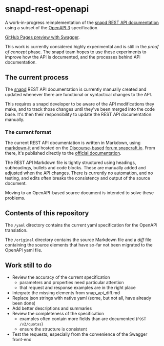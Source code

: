 <!--
    # SPDX-FileCopyrightText: 2025 Canonical Ltd
    # SPDX-License-Identifier: GPL-3.0-only
-->

# snapd-rest-openapi

A work-in-progress reimplementation of the [snapd REST API documentation](https://snapcraft.io/docs/snapd-api) using a subset of the [OpenAPI 3](https://swagger.io/specification/) specification.

[GitHub Pages preview with Swagger](https://degville.github.io/snapd-rest-openapi/).

This work is currently considered highly experimental and is still in the _proof of concept_ phase. The snapd team hopes to use these experiments to improve how the API is documented, and the processes behind API documentation. 

## The current process

The [snapd](https://github.com/canonical/snapd/) REST API documentation is currently manually created and updated whenever there are functional or syntactical changes to the API.

This requires a snapd developer to be aware of the API modifications they make, and to track those changes until they've been merged into the code base. It's then their responsibility to update the REST API documentation manually.

### The current format

The current REST API documentation is written in Markdown, using [markdown-it](https://github.com/markdown-it/markdown-it) and hosted on the [Discourse-based](https://www.discourse.org/) [forum.snapcraft.io](https://forum.snapcraft.io/t/snapd-rest-api/17954). From there, it's published directly to the [official documentation](https://snapcraft.io/docs).

The REST API Markdown file is tightly structured using headings, subheadings, bullets and code blocks. These are manually added and adjusted when the API changes. There is currently no automation, and no testing, and edits often breaks the consistency and output of the source document.

Moving to an OpenAPI-based source document is intended to solve these problems.

## Contents of this repository

The `/yaml` directory contains the current yaml specification for the OpenAPI translation.

The `/original` directory contains the source Markdown file and a _diff_ file containing the source elements that have so-far not been migrated to the OpenAPI yaml file.

## Work still to do

- Review the accuracy of the current specification
  - parameters and properties need particular attention 
  - that request and response examples are in the right place
- Integrate the missing elements from snap_api_diff.md
- Replace json strings with native yaml (some, but not all, have already been done)
- Add better descriptions and summaries
- Review the completeness of the specification
  - examples often contain more fields than are documented (`POST /v2/quotas`)
  - ensure the structure is consistent
- Test the requests, especially from the convenience of the Swagger front-end

